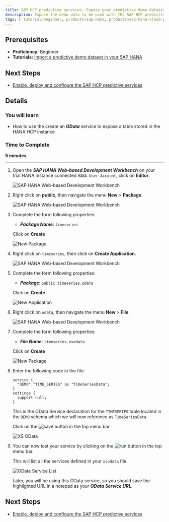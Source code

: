 ```yaml
---
title: SAP HCP predictive services, Expose your predictive demo dataset as an OData service
description: Expose the demo data to be used with the SAP HCP predictive services as an OData services
tags: [ tutorial>beginner, products>sap-hana, products>sap-hana-cloud-platform, topic>odata ]
---
```


## Prerequisites
  - **Proficiency:** Beginner
  - **Tutorials:** [Import a predictive demo dataset in your SAP HANA](http://go.sap.com/developer/tutorials/hcpps-hana-dataset-import.html)

## Next Steps
  - [Enable, deploy and configure the SAP HCP predictive services](http://go.sap.com/developer/tutorials/hcpps-ps-configure.html)

## Details
### You will learn
  - How to use the create an ***OData*** service to expose a table stored in the HANA HCP instance

### Time to Complete
  **5 minutes**

---

1. Open the ***SAP HANA Web-based Development Workbench*** on your trial HANA instance connected `HANA User Account`, click on **Editor**.

    ![SAP HANA Web-based Development Workbench](1.png)

1. Right click on **public**, then navigate the menu **New** > **Package**.

    ![SAP HANA Web-based Development Workbench](2.png)

1. Complete the form following properties:

    - ***Package Name***: `timeseries`

    Click on **Create**

    ![New Package](3.png)

1. Right click on `timeseries`, then click on **Create Application**.

    ![SAP HANA Web-based Development Workbench](4.png)

1. Complete the form following properties:

    - ***Package***: `public.timeseries.odata`

    Click on **Create**

    ![New Application](5.png)

1. Right click on `odata`, then navigate the menu **New** > **File**.

    ![SAP HANA Web-based Development Workbench](6.png)

1. Complete the form following properties:

    - ***File Name***: `timeseries.xsodata`

    Click on **Create**

    ![New Package](7.png)

1. Enter the following code in the file:

    ```
    service {
      "DEMO"."TIME_SERIES" as "TimeSeriesData";
    }
    settings {
      support null;
    }
    ```

    This is the OData Service declaration for the `TIMESERIES` table located in the `DEMO` schema which we will now reference as `TimeSeriesData`

    Click on the ![save](0-save.png) button in the top menu bar

    ![XS OData](8.png)

1. You can now test your service by clicking on the ![run](0-run.png) button in the top menu bar.

    This will list all the services defined in your `xsodata` file.

    ![OData Service List](9.png)

    Later, you will be using this OData service, so you should save the highlighted URL in a notepad as your ***OData Service URL***.

## Next Steps
  - [Enable, deploy and configure the SAP HCP predictive services](http://go.sap.com/developer/tutorials/hcpps-ps-configure.html)

